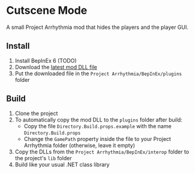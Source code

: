 ﻿# Cutscene Mode
A small Project Arrhythmia mod that hides the players and the player GUI.

## Install
1. Install BepInEx 6 (TODO)
2. Download the [latest mod DLL file](https://github.com/enchart/CutsceneMode/releases/latest/download/CutsceneMode.dll)
3. Put the downloaded file in the `Project Arrhythmia/BepInEx/plugins` folder

## Build
1. Clone the project
2. To automatically copy the mod DLL to the `plugins` folder after build:
   - Copy the file `Directory.Build.props.example` with the name `Directory.Build.props`
   - Change the `GamePath` property inside the file to your Project Arrhythmia folder (otherwise, leave it empty)
3. Copy the DLLs from the `Project Arrhythmia/BepInEx/interop` folder to the project's `lib` folder
4. Build like your usual .NET class library